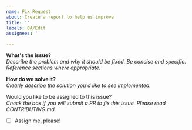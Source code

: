 ```yaml
---
name: Fix Request
about: Create a report to help us improve
title: ''
labels: QA/Edit
assignees: ''

---
```


**What's the issue?**\
_Describe the problem and why it should be fixed. Be concise and specific. Reference sections where appropriate._

**How do we solve it?**\
_Clearly describe the solution you'd like to see implemented._

Would you like to be assigned to this issue?\
_Check the box if you will submit a PR to fix this issue. Please read CONTRIBUTING.md._
- [ ] Assign me, please!
